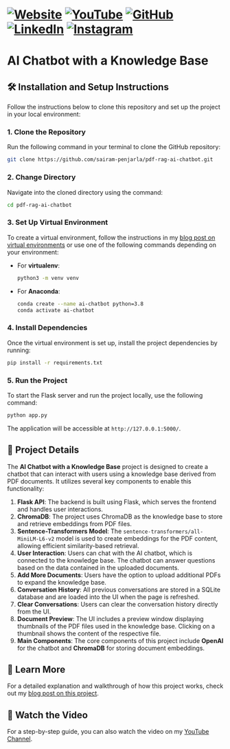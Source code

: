 # [![Website](https://img.shields.io/badge/Website-Visit-brightgreen)](https://psairam9301.wixsite.com/website) [![YouTube](https://img.shields.io/badge/YouTube-Subscribe-red)](https://www.youtube.com/@sairampenjarla) [![GitHub](https://img.shields.io/badge/GitHub-Explore-black)](https://github.com/sairam-penjarla) [![LinkedIn](https://img.shields.io/badge/LinkedIn-Connect-blue)](https://www.linkedin.com/in/sairam-penjarla-b5041b121/) [![Instagram](https://img.shields.io/badge/Instagram-Follow-ff69b4)](https://www.instagram.com/sairam.ipynb/)

# AI Chatbot with a Knowledge Base

## 🛠️ Installation and Setup Instructions

Follow the instructions below to clone this repository and set up the project in your local environment:

### 1. Clone the Repository

Run the following command in your terminal to clone the GitHub repository:

```bash
git clone https://github.com/sairam-penjarla/pdf-rag-ai-chatbot.git
```

### 2. Change Directory

Navigate into the cloned directory using the command:

```bash
cd pdf-rag-ai-chatbot
```

### 3. Set Up Virtual Environment

To create a virtual environment, follow the instructions in my [blog post on virtual environments](https://psairam9301.wixsite.com/website/post/learn-virtualenv-basics) or use one of the following commands depending on your environment:

- For **virtualenv**:
  ```bash
  python3 -m venv venv
  ```

- For **Anaconda**:
  ```bash
  conda create --name ai-chatbot python=3.8
  conda activate ai-chatbot
  ```

### 4. Install Dependencies

Once the virtual environment is set up, install the project dependencies by running:

```bash
pip install -r requirements.txt
```

### 5. Run the Project

To start the Flask server and run the project locally, use the following command:

```bash
python app.py
```

The application will be accessible at `http://127.0.0.1:5000/`.

## 📜 Project Details

The **AI Chatbot with a Knowledge Base** project is designed to create a chatbot that can interact with users using a knowledge base derived from PDF documents. It utilizes several key components to enable this functionality:

1. **Flask API**: The backend is built using Flask, which serves the frontend and handles user interactions.
2. **ChromaDB**: The project uses ChromaDB as the knowledge base to store and retrieve embeddings from PDF files.
3. **Sentence-Transformers Model**: The `sentence-transformers/all-MiniLM-L6-v2` model is used to create embeddings for the PDF content, allowing efficient similarity-based retrieval.
4. **User Interaction**: Users can chat with the AI chatbot, which is connected to the knowledge base. The chatbot can answer questions based on the data contained in the uploaded documents.
5. **Add More Documents**: Users have the option to upload additional PDFs to expand the knowledge base.
6. **Conversation History**: All previous conversations are stored in a SQLite database and are loaded into the UI when the page is refreshed.
7. **Clear Conversations**: Users can clear the conversation history directly from the UI.
8. **Document Preview**: The UI includes a preview window displaying thumbnails of the PDF files used in the knowledge base. Clicking on a thumbnail shows the content of the respective file.
9. **Main Components**: The core components of this project include **OpenAI** for the chatbot and **ChromaDB** for storing document embeddings.

## 📘 Learn More

For a detailed explanation and walkthrough of how this project works, check out my [blog post on this project](https://psairam9301.wixsite.com/website/post/ai-chatbot-with-a-knowledge-base).

## 🎥 Watch the Video

For a step-by-step guide, you can also watch the video on my [YouTube Channel](https://www.youtube.com/@sairampenjarla).
